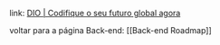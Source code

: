 
link: [DIO | Codifique o seu futuro global agora](https://web.dio.me/track/formacao-ruby-developer)

voltar para a página Back-end: [[Back-end Roadmap]]
